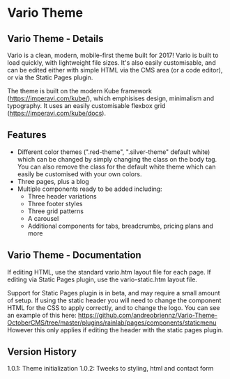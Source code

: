 # Vario Theme

## Vario Theme - Details

Vario is a clean, modern, mobile-first theme built for 2017! Vario is built to load quickly, with lightweight file sizes. It's also easily customisable, and can be edited either with simple HTML via the CMS area (or a code editor), or via the Static Pages plugin.

The theme is built on the modern Kube framework (https://imperavi.com/kube/), which emphisises design, minimalism and typography. It uses an easily customisable flexbox grid (https://imperavi.com/kube/docs).

## Features

- Different color themes (".red-theme", ".silver-theme" default white) which can be changed by simply changing the class on the body tag. You can also remove the class for the default white theme which can easily be customised with your own colors.
- Three pages, plus a blog
- Multiple components ready to be added including:
  - Three header variations
  - Three footer styles
  - Three grid patterns
  - A carousel
  - Additional components for tabs, breadcrumbs, pricing plans and more

## Vario Theme - Documentation

If editing HTML, use the standard vario.htm layout file for each page. If editing via Static Pages plugin, use the vario-static.htm layout file.

Support for Static Pages plugin is in beta, and may require a small amount of setup. If using the static header you will need to change the component HTML for the CSS to apply correctly, and to change the logo. You can see an example of this here: https://github.com/andreobriennz/Vario-Theme-OctoberCMS/tree/master/plugins/rainlab/pages/components/staticmenu
However this only applies if editing the header with the static pages plugin.

## Version History
1.0.1: Theme initialization
1.0.2: Tweeks to styling, html and contact form